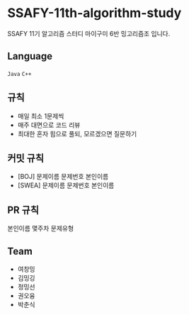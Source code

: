 # SSAFY-11th-algorithm-study
SSAFY 11기 알고리즘 스터디 마이구미 6반 밍고리즘조 입니다.

## Language

 `Java`
 `C++`

## 규칙

- 매일 최소 1문제씩
- 매주 대면으로 코드 리뷰
- 최대한 혼자 힘으로 풀되, 모르겠으면 질문하기

## 커밋 규칙

- [BOJ] 문제이름 문제번호 본인이름
- [SWEA] 문제이름 문제번호 본인이름

## PR 규칙

본인이름 몇주차 문제유형

## Team

- 여창밍
- 김밍깅
- 정밍선
- 권오융
- 박춘식
